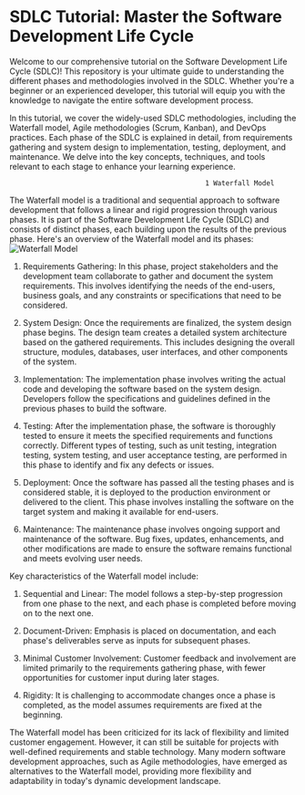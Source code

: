 # SDLC Tutorial: Master the Software Development Life Cycle

Welcome to our comprehensive tutorial on the Software Development Life Cycle (SDLC)! This repository is your ultimate guide to understanding the different phases and methodologies involved in the SDLC. Whether you're a beginner or an experienced developer, this tutorial will equip you with the knowledge to navigate the entire software development process.

In this tutorial, we cover the widely-used SDLC methodologies, including the Waterfall model, Agile methodologies (Scrum, Kanban), and DevOps practices. Each phase of the SDLC is explained in detail, from requirements gathering and system design to implementation, testing, deployment, and maintenance. We delve into the key concepts, techniques, and tools relevant to each stage to enhance your learning experience.


                                                    1 Waterfall Model

The Waterfall model is a traditional and sequential approach to software development that follows a linear and rigid progression through various phases. It is part of the Software Development Life Cycle (SDLC) and consists of distinct phases, each building upon the results of the previous phase. Here's an overview of the Waterfall model and its phases:
![Waterfall Model](https://github.com/fayzdeveloper/SDLC-Models/assets/46987677/a7afca51-b633-433e-aaf3-9330f3097fa5)
1. Requirements Gathering: In this phase, project stakeholders and the development team collaborate to gather and document the system requirements. This involves identifying the needs of the end-users, business goals, and any constraints or specifications that need to be considered.

2. System Design: Once the requirements are finalized, the system design phase begins. The design team creates a detailed system architecture based on the gathered requirements. This includes designing the overall structure, modules, databases, user interfaces, and other components of the system.

3. Implementation: The implementation phase involves writing the actual code and developing the software based on the system design. Developers follow the specifications and guidelines defined in the previous phases to build the software.

4. Testing: After the implementation phase, the software is thoroughly tested to ensure it meets the specified requirements and functions correctly. Different types of testing, such as unit testing, integration testing, system testing, and user acceptance testing, are performed in this phase to identify and fix any defects or issues.

5. Deployment: Once the software has passed all the testing phases and is considered stable, it is deployed to the production environment or delivered to the client. This phase involves installing the software on the target system and making it available for end-users.

6. Maintenance: The maintenance phase involves ongoing support and maintenance of the software. Bug fixes, updates, enhancements, and other modifications are made to ensure the software remains functional and meets evolving user needs.

Key characteristics of the Waterfall model include:

1. Sequential and Linear: The model follows a step-by-step progression from one phase to the next, and each phase is completed before moving on to the next one.

2. Document-Driven: Emphasis is placed on documentation, and each phase's deliverables serve as inputs for subsequent phases.

3. Minimal Customer Involvement: Customer feedback and involvement are limited primarily to the requirements gathering phase, with fewer opportunities for customer input during later stages.

4. Rigidity: It is challenging to accommodate changes once a phase is completed, as the model assumes requirements are fixed at the beginning.

The Waterfall model has been criticized for its lack of flexibility and limited customer engagement. However, it can still be suitable for projects with well-defined requirements and stable technology. Many modern software development approaches, such as Agile methodologies, have emerged as alternatives to the Waterfall model, providing more flexibility and adaptability in today's dynamic development landscape.

